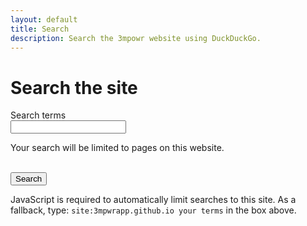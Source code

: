 ```yaml
---
layout: default
title: Search
description: Search the 3mpowr website using DuckDuckGo.
---
```


# Search the site

<form id="site-search" action="https://duckduckgo.com/" method="get" role="search" aria-describedby="search-help">
  <div>
    <label for="q">Search terms</label><br>
    <input id="q" name="q_user" type="search" required inputmode="search" autocomplete="off" spellcheck="true">
    <p id="search-help" class="sr-only">Your search will be limited to pages on this website.</p>
  </div>
  <br>
  <button type="submit">Search</button>

  <!-- Real query sent to DuckDuckGo; filled on submit -->
  <input type="hidden" id="q_real" name="q" value="">
  <!-- Optional: use DuckDuckGo settings param (harmless if unused) -->
  <input type="hidden" name="t" value="h_">
</form>

<noscript>
  <p>
    JavaScript is required to automatically limit searches to this site.
    As a fallback, type: <code>site:3mpwrapp.github.io your terms</code> in the box above.
  </p>
</noscript>

<script>
  (function () {
    var form = document.getElementById('site-search');
    var user = document.getElementById('q');
    var real = document.getElementById('q_real');
    if (form && user && real) {
      form.addEventListener('submit', function (e) {
        var term = (user.value || '').trim();
        real.value = 'site:3mpwrapp.github.io ' + term;
      });
    }
  })();
</script>
